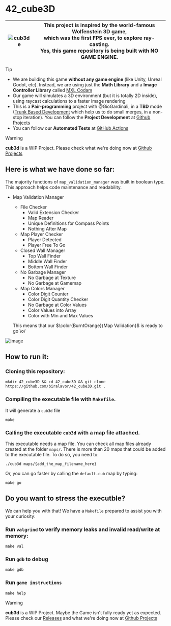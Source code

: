  # 42_cube3D
| ![cub3de](https://github.com/user-attachments/assets/1cfe735e-9574-4941-8bcf-4694896f40b5) | This project is inspired by the world-famous Wolfenstein 3D game,<br> which was the first FPS ever, to explore ray-casting.<br> Yes, this game repository is being built with NO GAME ENGINE. |
| :-: | :-: |


> [!Tip]
> - We are building this game **without any game engine** (like Unity, Unreal Godot, etc). Instead, we are using just the **Math Library** and a **Image Controller Library** called [MXL Codam](https://github.com/codam-coding-college/MLX42)
> - Our game will simulates a 3D environment (but it is totally 2D inside), using raycast calculations to a faster image rendering
> - This is a **Pair-programming** project with @GioGardinali, in a **TBD** mode ([Trunk Based Development](https://trunkbaseddevelopment.com/#one-line-summary) which help us to  do small merges, in a non-stop iteration). You can follow the **Project Development** at [Github Projects](https://github.com/users/biralavor/projects/10)
> - You can follow our **Automated Tests** at [GitHub Actions](https://github.com/biralavor/42_cube3D/actions)

> [!WARNING]
> **cub3d** is a WIP Project. Please check what we're doing now at [Github Projects](https://github.com/users/biralavor/projects/10)

## Here is what we have done so far:
The majority functions of `map_validation_manager` was built in boolean type. This approach helps code maintenance and readability.
- Map Validation Manager
  - File Checker
    - Valid Extension Checker
    - Map Reader
    - Unique Definitions for Compass Points
    - Nothing After Map
  - Map Player Checker
    - Player Detected
    - Player Free To Go
  - Closed Wall Manager
    - Top Wall Finder
    - Middle Wall Finder
    - Bottom Wall Finder
  - No Garbage Manager
    - No Garbage at Texture
    - No Garbage at Gamemap
  - Map Colors Manager
    - Color Digit Counter
    - Color Digit Quantity Checker
    - No Garbage at Color Values
    - Color Values into Array
    - Color with Min and Max Values
  
  This means that our $\color{BurntOrange}{Map Validation}$ is ready to go \o/

![image](https://github.com/user-attachments/assets/b3675c28-1094-4b77-859a-0839f642d644)

## How to run it:
### Cloning this repository:
```
mkdir 42_cube3D && cd 42_cube3D && git clone https://github.com/biralavor/42_cube3D.git .
```
### Compiling the executable file with `Makefile`.
It will generate a `cub3d` file
```
make
```
### Calling the executable `cub3d` with a map file attached.
This executable needs a map file. You can check all map files already created at the folder `maps/`.
There is more than 20 maps that could be added to the executable file.
To do so, you need to:
```
./cub3d maps/{add_the_map_filename_here}
```
Or, you can go faster by calling the `default.cub` map by typing:
```
make go
```

## Do you want to stress the executble?
We can help you with that!
We have a `Makefile` prepared to assist you with your curiosity:
### Run `valgrind` to verify memory leaks and invalid read/write at memory:
```
make val
```
### Run `gdb` to debug
```
make gdb
```
### Run `game instructions`
```
make help
```

> [!WARNING]
> **cub3d** is a WIP Project. Maybe the Game isn't fully ready yet as expected. Please check our [Releases](https://github.com/biralavor/42_cube3D/releases) and what we're doing now at [Github Projects](https://github.com/users/biralavor/projects/10)
